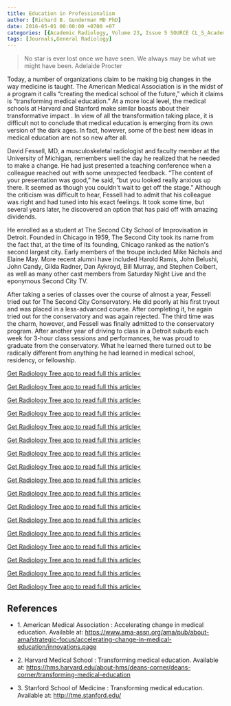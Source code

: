 ```yaml
---
title: Education in Professionalism
author: [Richard B. Gunderman MD PhD]
date: 2016-05-01 00:00:00 +0700 +07
categories: [{Academic Radiology, Volume 23, Issue 5 SOURCE CL_S_AcademicRadiologyVolume23Issue5 1}]
tags: [Journals,General Radiology]
---
```

> No star is ever lost once we have seen. We always may be what we might have been.  Adelaide Procter

Today, a number of organizations claim to be making big changes in the way medicine is taught. The American Medical Association is in the midst of a program it calls “creating the medical school of the future,” which it claims is “transforming medical education.” At a more local level, the medical schools at Harvard and Stanford make similar boasts about their transformative impact . In view of all the transformation taking place, it is difficult not to conclude that medical education is emerging from its own version of the dark ages. In fact, however, some of the best new ideas in medical education are not so new after all.

David Fessell, MD, a musculoskeletal radiologist and faculty member at the University of Michigan, remembers well the day he realized that he needed to make a change. He had just presented a teaching conference when a colleague reached out with some unexpected feedback. “The content of your presentation was good,” he said, “but you looked really anxious up there. It seemed as though you couldn't wait to get off the stage.” Although the criticism was difficult to hear, Fessell had to admit that his colleague was right and had tuned into his exact feelings. It took some time, but several years later, he discovered an option that has paid off with amazing dividends.

He enrolled as a student at The Second City School of Improvisation in Detroit. Founded in Chicago in 1959, The Second City took its name from the fact that, at the time of its founding, Chicago ranked as the nation's second largest city. Early members of the troupe included Mike Nichols and Elaine May. More recent alumni have included Harold Ramis, John Belushi, John Candy, Gilda Radner, Dan Aykroyd, Bill Murray, and Stephen Colbert, as well as many other cast members from Saturday Night Live and the eponymous Second City TV.

After taking a series of classes over the course of almost a year, Fessell tried out for The Second City Conservatory. He did poorly at his first tryout and was placed in a less-advanced course. After completing it, he again tried out for the conservatory and was again rejected. The third time was the charm, however, and Fessell was finally admitted to the conservatory program. After another year of driving to class in a Detroit suburb each week for 3-hour class sessions and performances, he was proud to graduate from the conservatory. What he learned there turned out to be radically different from anything he had learned in medical school, residency, or fellowship.

[Get Radiology Tree app to read full this article<](https://clinicalpub.com/app)

[Get Radiology Tree app to read full this article<](https://clinicalpub.com/app)

[Get Radiology Tree app to read full this article<](https://clinicalpub.com/app)

[Get Radiology Tree app to read full this article<](https://clinicalpub.com/app)

[Get Radiology Tree app to read full this article<](https://clinicalpub.com/app)

[Get Radiology Tree app to read full this article<](https://clinicalpub.com/app)

[Get Radiology Tree app to read full this article<](https://clinicalpub.com/app)

[Get Radiology Tree app to read full this article<](https://clinicalpub.com/app)

[Get Radiology Tree app to read full this article<](https://clinicalpub.com/app)

[Get Radiology Tree app to read full this article<](https://clinicalpub.com/app)

[Get Radiology Tree app to read full this article<](https://clinicalpub.com/app)

[Get Radiology Tree app to read full this article<](https://clinicalpub.com/app)

[Get Radiology Tree app to read full this article<](https://clinicalpub.com/app)

[Get Radiology Tree app to read full this article<](https://clinicalpub.com/app)

[Get Radiology Tree app to read full this article<](https://clinicalpub.com/app)

[Get Radiology Tree app to read full this article<](https://clinicalpub.com/app)

[Get Radiology Tree app to read full this article<](https://clinicalpub.com/app)

## References

- 1\. American Medical Association : Accelerating change in medical education. Available at: https://www.ama-assn.org/ama/pub/about-ama/strategic-focus/accelerating-change-in-medical-education/innovations.page

- 2\. Harvard Medical School : Transforming medical education. Available at: https://hms.harvard.edu/about-hms/deans-corner/deans-corner/transforming-medical-education

- 3\. Stanford School of Medicine : Transforming medical education. Available at: http://tme.stanford.edu/